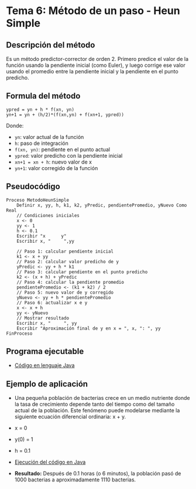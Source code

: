# Tema 6: Método de un paso - Heun Simple

## Descripción del método

Es un método predictor-corrector de orden 2. Primero predice el valor de la función usando la pendiente inicial (como Euler), y luego corrige ese valor usando el promedio entre la pendiente inicial y la pendiente en el punto predicho.

## Formula del método
    ypred = yn + h * f(xn, yn)
    yn+1 = yn + (h/2)*(f(xn,yn) + f(xn+1, ypred))

Donde:
- `yn`: valor actual de la función
- `h`: paso de integración
- `f(xn, yn)`: pendiente en el punto actual
- `ypred`: valor predicho con la pendiente inicial
- `xn+1 = xn + h`: nuevo valor de x
- `yn+1`: valor corregido de la función

## Pseudocódigo

    Proceso MetodoHeunSimple 
        Definir x, yy, h, k1, k2, yPredic, pendientePromedio, yNuevo Como Real 
        // Condiciones iniciales 
        x <- 0 
        yy <- 1 
        h <- 0.1 
        Escribir "x      y"   
        Escribir x, "     ",yy
        
        // Paso 1: calcular pendiente inicial 
        k1 <- x + yy 
        // Paso 2: calcular valor predicho de y 
        yPredic <- yy + h * k1 
        // Paso 3: calcular pendiente en el punto predicho 
        k2 <- (x + h) + yPredic 
        // Paso 4: calcular la pendiente promedio 
        pendientePromedio <- (k1 + k2) / 2 
        // Paso 5: nuevo valor de y corregido 
        yNuevo <- yy + h * pendientePromedio 
        // Paso 6: actualizar x e y 
        x <- x + h 
        yy <- yNuevo 
        // Mostrar resultado 
        Escribir x, "     ", yy 
        Escribir "Aproximación final de y en x = ", x, ": ", yy 
    FinProceso

## Programa ejecutable
- [Código en lenguaje Java](./src/HeunSimple.java)

## Ejemplo de aplicación
- Una pequeña población de bacterias crece en un medio nutriente donde la tasa de crecimiento depende tanto del tiempo como del tamaño actual de la población. Este fenómeno puede modelarse mediante la siguiente ecuación diferencial ordinaria: x + y.
- x = 0
- y(0) = 1
- h = 0.1

- [Ejecución del código en Java](./src/Ejecucion.png)

- **Resultado:** Después de 0.1 horas (o 6 minutos), la población pasó de 1000 bacterias a 
aproximadamente 1110 bacterias. 
